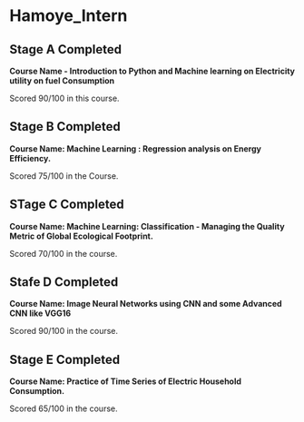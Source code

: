 # Hamoye_Intern
## Stage A Completed

**Course Name - Introduction to Python and Machine learning on Electricity utility on fuel Consumption**

Scored 90/100 in this course.

## Stage B Completed

**Course Name: Machine Learning : Regression analysis on Energy Efficiency.**

Scored 75/100 in the Course.

## STage C Completed 

**Course Name: Machine Learning: Classification - Managing the Quality Metric of Global Ecological Footprint.**

Scored 70/100 in the course.

## Stafe D Completed

**Course Name: Image Neural Networks using CNN  and some Advanced CNN like VGG16**

Scored 90/100 in the course.

## Stage E Completed

**Course Name: Practice of Time Series of Electric Household Consumption.**

Scored 65/100 in the course.
